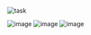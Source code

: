 ![task](https://github.com/user-attachments/assets/4260c2a9-a0a6-48cf-b0bf-1b585f4e2b61)


![image](https://github.com/user-attachments/assets/4222d450-a4de-4b7f-bdd6-67694d86355a)
![image](https://github.com/user-attachments/assets/46921f8f-ed4c-4448-b070-c6b12edeb2f1)
![image](https://github.com/user-attachments/assets/601be94e-3927-4d58-9076-98c867a80f7e)


